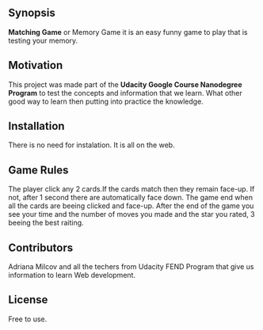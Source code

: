 ## Synopsis

**Matching Game** or Memory Game it is an easy funny game to play that is testing your memory.


## Motivation

This project was made part of the **Udacity Google Course Nanodegree Program** to test the concepts and information that we learn. What other good way to learn then putting into practice the knowledge.


## Installation

There is no need for instalation. It is all on the web. 


## Game Rules

The player click any 2 cards.If the cards match then they remain face-up. If not, after 1 second there are automatically face down. The game end when all the cards are beeing clicked and face-up.
After the end of the game you see your time and the number of moves you made and the star you rated, 3 beeing the best raiting.

## Contributors

Adriana Milcov and all the techers from Udacity FEND Program that give us information to learn Web development.

## License

Free to use.